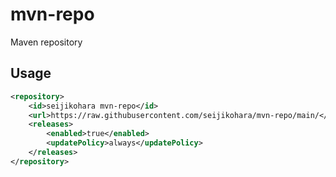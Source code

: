 # mvn-repo

Maven repository

## Usage

```xml
<repository>
    <id>seijikohara mvn-repo</id>
    <url>https://raw.githubusercontent.com/seijikohara/mvn-repo/main/</url>
    <releases>
        <enabled>true</enabled>
        <updatePolicy>always</updatePolicy>
    </releases>
</repository>
```
